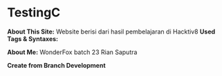 # TestingC

__About This Site:__ Website berisi dari hasil pembelajaran di Hacktiv8
__Used Tags & Syntaxes:__ 
<html>

<body>

__About Me:__ WonderFox batch 23 Rian Saputra

__Create from Branch Development__